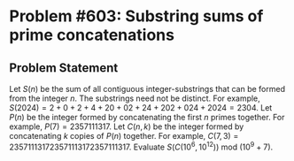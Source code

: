 # Problem #603: Substring sums of prime concatenations 

## Problem Statement 

Let $S(n)$ be the sum of all contiguous integer-substrings that can be formed from the integer $n$. The substrings need not be distinct. 
For example, $S(2024) = 2 + 0 + 2 + 4 + 20 + 02 + 24 + 202 + 024 + 2024 = 2304$.
Let $P(n)$ be the integer formed by concatenating the first $n$ primes together. For example, $P(7) = 2357111317$.
Let $C(n, k)$ be the integer formed by concatenating $k$ copies of $P(n)$ together. For example, $C(7, 3) = 235711131723571113172357111317$.
Evaluate $S(C(10^6, 10^{12}))$ mod $(10^9 + 7)$.
